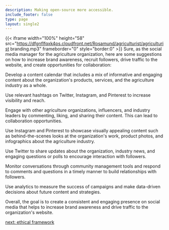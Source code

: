 ```yaml
---
description: Making open-source more accessible.
include_footer: false
type: page
layout: single2
---
```


{{< iframe width="100%" height="58" src="https://dfgnflfqxk4ps.cloudfront.net/Rosamund/agriculturist/agriculturist branding.mp3" frameborder="0" style="border:0" >}}
Sure, as the social media manager for the agriculture organization, here are some suggestions on how to increase brand awareness, recruit followers, drive traffic to the website, and create opportunities for collaboration:

Develop a content calendar that includes a mix of informative and engaging content about the organization's products, services, and the agriculture industry as a whole.

Use relevant hashtags on Twitter, Instagram, and Pinterest to increase visibility and reach.

Engage with other agriculture organizations, influencers, and industry leaders by commenting, liking, and sharing their content. This can lead to collaboration opportunities.

Use Instagram and Pinterest to showcase visually appealing content such as behind-the-scenes looks at the organization's work, product photos, and infographics about the agriculture industry.

Use Twitter to share updates about the organization, industry news, and engaging questions or polls to encourage interaction with followers.

Monitor conversations through community management tools and respond to comments and questions in a timely manner to build relationships with followers.

Use analytics to measure the success of campaigns and make data-driven decisions about future content and strategies.

Overall, the goal is to create a consistent and engaging presence on social media that helps to increase brand awareness and drive traffic to the organization's website.


<a href="https://workdojos.com/agriculturist/ethics">next: ethical framework</a>
